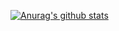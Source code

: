 [![Anurag's github stats](https://github-readme-stats.vercel.app/api?username=moisutsu&show_icons=true)](https://github.com/anuraghazra/github-readme-stats)

<!--
**moisutsu/moisutsu** is a ✨ _special_ ✨ repository because its `README.md` (this file) appears on your GitHub profile.

Here are some ideas to get you started:

- 🔭 I’m currently working on ...
- 🌱 I’m currently learning ...
- 👯 I’m looking to collaborate on ...
- 🤔 I’m looking for help with ...
- 💬 Ask me about ...
- 📫 How to reach me: ...
- 😄 Pronouns: ...
- ⚡ Fun fact: ...
-->
